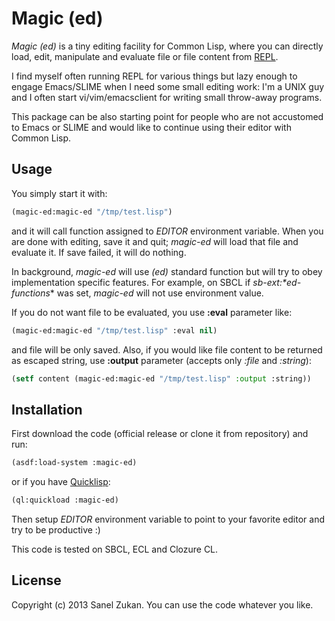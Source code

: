 # Magic (ed)

*Magic (ed)* is a tiny editing facility for Common Lisp, where you can
directly load, edit, manipulate and evaluate file or file content from
[REPL](http://en.wikipedia.org/wiki/Read%E2%80%93eval%E2%80%93print_loop_).

I find myself often running REPL for various things but lazy enough to
engage Emacs/SLIME when I need some small editing work: I'm a UNIX guy
and I often start vi/vim/emacsclient for writing small throw-away
programs.

This package can be also starting point for people who are not
accustomed to Emacs or SLIME and would like to continue using their
editor with Common Lisp.

## Usage

You simply start it with:

```lisp
(magic-ed:magic-ed "/tmp/test.lisp")
```

and it will call function assigned to *EDITOR* environment
variable. When you are done with editing, save it and quit; *magic-ed*
will load that file and evaluate it. If save failed, it will do
nothing.

In background, *magic-ed* will use *(ed)* standard function but will
try to obey implementation specific features. For example, on SBCL if
*sb-ext:\*ed-functions** was set, *magic-ed* will not use environment
value.

If you do not want file to be evaluated, you use **:eval** parameter
like:

```lisp
(magic-ed:magic-ed "/tmp/test.lisp" :eval nil)
```

and file will be only saved. Also, if you would like file content to
be returned as escaped string, use **:output** parameter (accepts only
*:file* and *:string*):

```lisp
(setf content (magic-ed:magic-ed "/tmp/test.lisp" :output :string))
```

## Installation

First download the code (official release or clone it from repository)
and run:

```lisp
(asdf:load-system :magic-ed)
```

or if you have [Quicklisp](http://www.quicklisp.org):


```lisp
(ql:quickload :magic-ed)
```

Then setup *EDITOR* environment variable to point to your favorite
editor and try to be productive :)

This code is tested on SBCL, ECL and Clozure CL.

## License

Copyright (c) 2013 Sanel Zukan. You can use the code whatever you
like.
